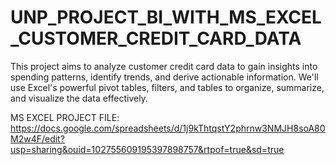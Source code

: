 # UNP_PROJECT_BI_WITH_MS_EXCEL_CUSTOMER_CREDIT_CARD_DATA

This project aims to analyze customer credit card data to gain insights into spending patterns, identify trends, and derive actionable information. We'll use Excel's powerful pivot tables, filters, and tables to organize, summarize, and visualize the data effectively.

MS EXCEL PROJECT FILE: https://docs.google.com/spreadsheets/d/1j9kThtqstY2phrnw3NMJH8soA80M2w4F/edit?usp=sharing&ouid=102755609195397898757&rtpof=true&sd=true
